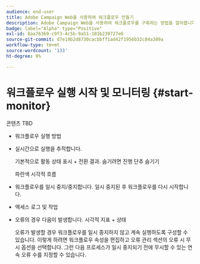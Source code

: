 ```yaml
---
audience: end-user
title: Adobe Campaign Web을 사용하여 워크플로우 만들기
description: Adobe Campaign Web을 사용하여 워크플로우를 구축하는 방법을 알아봅니다
badge: label="Alpha" type="Positive"
exl-id: 8aa76369-c9f3-4c5b-9a51-101b239727e6
source-git-commit: d7e19b2d8730cacbbff1ad42f1956b32c84a309a
workflow-type: tm+mt
source-wordcount: '133'
ht-degree: 0%

---
```


# 워크플로우 실행 시작 및 모니터링 {#start-monitor}

콘텐츠 TBD

* 워크플로우 실행 방법
* 실시간으로 실행을 추적합니다.

   기본적으로 활동 상태 표시 + 전환 결과. 숨기려면 진행 단추 숨기기

   파란색 시각적 흐름

* 워크플로우를 일시 중지/중지합니다. 일시 중지된 후 워크플로우를 다시 시작합니다.
* 액세스 로그 및 작업
* 오류의 경우 다음이 발생합니다. 시각적 지표 + 상태

   <!--to reformulate-->오류가 발생할 경우 워크플로우를 일시 중지하지 않고 계속 실행하도록 구성할 수 있습니다. 이렇게 하려면 워크플로우 속성을 편집하고 오류 관리 섹션의 오류 시 무시 옵션을 선택합니다. 그런 다음 프로세스가 일시 중지되기 전에 무시할 수 있는 연속 오류 수를 지정할 수 있습니다.